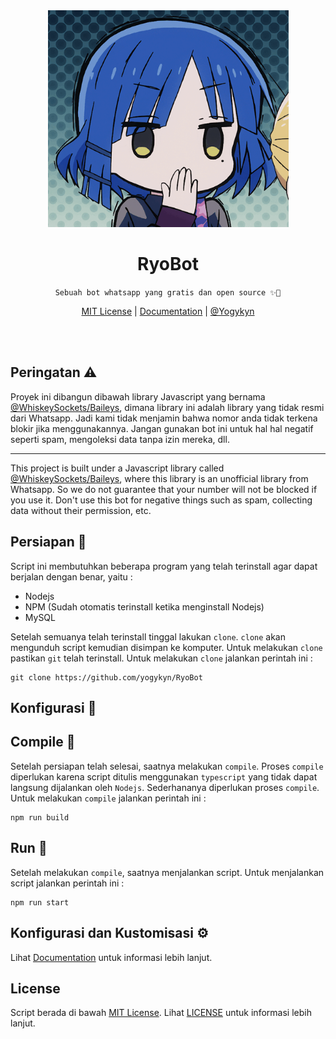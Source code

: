 <div align="center">
  <img src="ryo.gif" alt="Ryo yamada gif" width="385" />
  <h1>RyoBot</h1>
  <p><code>Sebuah bot whatsapp yang gratis dan open source ✨👋</code></p>
  <span>
    <a href="LICENSE">MIT License</a> | <a href="DOCS.md">Documentation</a> | <a href="https://github.com/yogykyn">@Yogykyn</a>
  </span>
</div>

<br/><br/>

## Peringatan ⚠️
Proyek ini dibangun dibawah library Javascript yang bernama [@WhiskeySockets/Baileys](https://github.com/WhiskeySockets/Baileys), dimana library ini adalah library yang tidak resmi dari Whatsapp. Jadi kami tidak menjamin bahwa nomor anda tidak terkena blokir jika menggunakannya. Jangan gunakan bot ini untuk hal hal negatif seperti spam, mengoleksi data tanpa izin mereka, dll.
___
This project is built under a Javascript library called [@WhiskeySockets/Baileys](https://github.com/WhiskeySockets/Baileys), where this library is an unofficial library from Whatsapp. So we do not guarantee that your number will not be blocked if you use it. Don't use this bot for negative things such as spam, collecting data without their permission, etc.

## Persiapan 🧳
Script ini membutuhkan beberapa program yang telah terinstall agar dapat berjalan dengan benar, yaitu :  
- Nodejs
- NPM (Sudah otomatis terinstall ketika menginstall Nodejs)
- MySQL

Setelah semuanya telah terinstall tinggal lakukan `clone`. `clone` akan mengunduh script kemudian disimpan ke komputer. Untuk melakukan `clone` pastikan `git` telah terinstall. Untuk melakukan `clone` jalankan perintah ini :
```
git clone https://github.com/yogykyn/RyoBot
```

## Konfigurasi 📃

## Compile 🔨
Setelah persiapan telah selesai, saatnya melakukan `compile`. Proses `compile` diperlukan karena script ditulis menggunakan `typescript` yang tidak dapat langsung dijalankan oleh `Nodejs`. Sederhananya diperlukan proses `compile`. Untuk melakukan `compile` jalankan perintah ini :
```
npm run build
```

## Run 🏃
Setelah melakukan `compile`, saatnya menjalankan script. Untuk menjalankan script jalankan perintah ini :
```
npm run start
```

## Konfigurasi dan Kustomisasi ⚙️
Lihat [Documentation](DOCS.md) untuk informasi lebih lanjut.

## License
Script berada di bawah [MIT License](LICENSE). Lihat [LICENSE](LICENSE) untuk informasi lebih lanjut.

